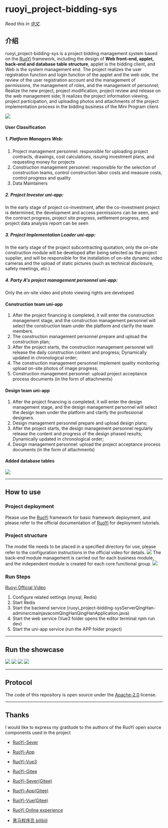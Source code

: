 # ruoyi_project-bidding-sys

*Read this in [中文](README.md).*
## 介绍
ruoyi_project-bidding-sys is a project bidding management system based on the [RuoYi](https://github.com/yangzongzhuan) framework, including the design of **Web front-end, applet, back-end and database table structure**, applet is the bidding client, and Web is the system management end. The project realizes the user registration function and login function of the applet and the web side, the review of the user registration account and the management of permissions, the management of roles, and the management of personnel; Realize the new project, project modification, project review and release on the web management side; It realizes the project information viewing, project participation, and uploading photos and attachments of the project implementation process in the bidding business of the Mini Program client.

![](resources/94245.png)


#### User Classification
##### 1. Platform Managers Web:
1) Project management personnel: responsible for uploading project contracts, drawings, cost calculations, issuing investment plans, and requesting money for projects
2) Construction management personnel: responsible for the selection of construction teams, control construction labor costs and measure costs, control progress and quality
3) Data Maintainers
##### 2. Project Investor uni-app:
In the early stage of project co-investment, after the co-investment project is determined, the development and access permissions can be seen, and the contract progress, project site progress, settlement progress, and project data analysis report can be seen
##### 3. Project Implementation Leader uni-app:
In the early stage of the project subcontracting quotation, only the on-site construction module will be developed after being selected as the project supplier, and will be responsible for the installation of on-site dynamic video cameras and the upload of static pictures (such as technical disclosure, safety meetings, etc.)
##### 4. Party A's project management personnel uni-app:
Only the on-site video and photo viewing rights are developed

#### Construction team uni-app
1. After the project financing is completed, it will enter the construction management stage, and the construction management personnel will select the construction team under the platform and clarify the team members.
2. The construction management personnel prepare and upload the construction plan;
3. After the project starts, the construction management personnel will release the daily construction content and progress; Dynamically updated in chronological order;
4. The construction management personnel implement quality monitoring: upload on-site photos of image progress;
5. Construction management personnel: upload project acceptance process documents (in the form of attachments)

#### Design team uni-app
1. After the project financing is completed, it will enter the design management stage, and the design management personnel will select the design team under the platform and clarify the professional designers.
2. Design management personnel prepare and upload design plans;
3. After the project starts, the design management personnel regularly release the content and progress of the design phased results; Dynamically updated in chronological order;
4. Design management personnel: upload the project acceptance process documents (in the form of attachments)

#### Added database tables
![](resources/4443.png)


-----

## How to use

### Project deployment
Please use the [RuoYi](https://github.com/yangzongzhuan/RuoYi) framework for basic framework deployment, and please refer to the official documentation of [RuoYi](https://github.com/yangzongzhuan/RuoYi) for deployment tutorials.

### Project structure
The model file needs to be placed in a specified directory for use, please refer to the configuration instructions in the official video for details.
![](resources/94846.png)
The back-end module management is carried out for each business module, and the independent module is created for each core functional group.
![](resources/1115.png)


### Run Steps
[Ruoyi Official Video](https://www.bilibili.com/video/BV1pf421B71v/?spm_id_from=333.337.search-card.all.click&vd_source=38a6ca096c69b42b176bdfa0ab4e928c)
1. Configure related settings (mysql, Redis)
2. Start Redis
3. Start the backend service (ruoyi_project-bidding-sysServerQingHan-adminsrcmainjavacomQingHanQingHanApplication.java)
4. Start the web service (Vue3 folder opens the editor terminal npm run dev)
5. Start the uni-app service (run the APP folder project)

-----
## Run the showcase
![](resources/4613.png)
![](resources/4652.png)
![](resources/1112.png)
![](resources/1113.png)

-----
## Protocol
The code of this repository is open source under the [Apache-2.0](LICENSE) license.

-----
## Thanks
I would like to express my gratitude to the authors of the RuoYi open source components used in the project
- [RuoYi-Sever](https://github.com/yangzongzhuan/RuoYi)
- [RuoYi-App](https://github.com/yangzongzhuan/RuoYi-App)
- [RuoYi-Vue3](https://github.com/yangzongzhuan/RuoYi-Vue3)

- [RuoYi-Gitee](https://gitee.com/y_project)
- [RuoYi-Sever(Gitee)](https://gitee.com/y_project/RuoYi)
- [RuoYi-App(Gitee)](https://gitee.com/y_project/RuoYi-App)
- [RuoYi-Vue(Gitee)](https://gitee.com/y_project/RuoYi-Vue)

- [RuoYi Online experience](http://vue.ruoyi.vip)
- [黑马程序员 bilibili](https://space.bilibili.com/37974444)